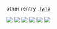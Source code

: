 other rentry [_lynx](https://rentry.co/_lynx)

![](https://64.media.tumblr.com/45136d54b5ece02bd81c2836f580eead/bf20e6d390cc0ec8-fe/s100x200/917b840835956b037a95eb3f50b7c99603243014.gifv) ![](https://64.media.tumblr.com/a9cc6ac03135c48ac15b78e3000b29f8/bf20e6d390cc0ec8-a6/s100x200/e025df98ae8b849f67d1be3a137febdb0f80d5a8.gifv) ![](https://64.media.tumblr.com/016c5b76fee87a0bfbc0f10268d8bff9/bc322c27d288fff3-74/s250x400/1075401f23e490531f76d1013702b8314205d8b1.gifv) ![](https://64.media.tumblr.com/218bc9b5fa0ce2389b46029c7b763d89/0a1e7622c2ffc273-08/s100x200/fc77c81de54fe0bbfcc1d4081a8e679fbccad48d.pnj) ![](https://64.media.tumblr.com/f7fa7d8af1ae3c4d915c9195cf6b0395/4d5c6f64fbf3cb0b-6e/s100x200/27b110ba586e17bf0c4842362fc6de2bc24a76a8.pnj) ![](https://64.media.tumblr.com/9803dd3fe673fbc139ba7244e765f573/2503004b1baf1d0f-56/s100x200/8a731847a4fecddf9d5bdf537761a683489529de.pnj)
